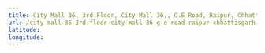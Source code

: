 ```yaml
---
title: City Mall 36, 3rd Floor, City Mall 36,, G.E Road, Raipur, Chhattisgarh 492001
url: /city-mall-36-3rd-floor-city-mall-36-g-e-road-raipur-chhattisgarh-492001/
latitude: 
longitude: 
---
```

